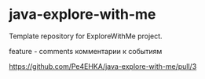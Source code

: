 # java-explore-with-me
Template repository for ExploreWithMe project.

feature - comments  комментарии к событиям

https://github.com/Pe4EHKA/java-explore-with-me/pull/3

